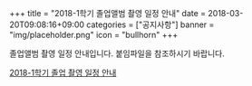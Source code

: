 +++
title = "2018-1학기 졸업앨범 촬영 일정 안내"
date = 2018-03-20T09:08:16+09:00
categories = ["공지사항"]
banner = "img/placeholder.png"
icon = "bullhorn"
+++

<!--more-->

졸업앨범 촬영 일정 안내입니다. 붙임파일을 참조하시기 바랍니다.

[2018-1학기 졸업 촬영 일정 안내](/files/2018-1학기_졸업앨범.pdf)
